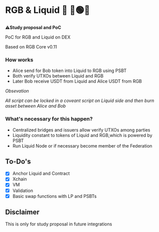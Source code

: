 # RGB & Liquid 🌊 🔴🟢🔵

⚠️**Study proposal and PoC**

PoC for RGB and Liquid on DEX

Based on RGB Core v0.11

### How works

- Alice send for Bob token into Liquid to RGB using PSBT
- Both verify UTXOs between Liquid and RGB
- Later Bob receive USDT from Liquid and Alice USDT from RGB

*Obsevation*

*All script can be locked in a coveant script on Liquid side and then burn asset between Alice and Bob*

### What's necessary for this happen?

 - Centralized bridges and issuers allow verify UTXOs among parties
 - Liquidity constant to tokens of Liquid and RGB,which is powered by PSBT
 - Run Liquid Node or if necessary become member of the Federation

   
## To-Do's

- [x] Anchor Liquid and Contract
- [x] Xchain
- [x] VM
- [x] Validation
- [x] Basic swap functions with LP and PSBTs

## Disclaimer

This is only for study proposal in future integrations
